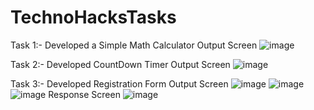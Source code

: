 # TechnoHacksTasks

Task 1:- Developed a Simple Math Calculator
 Output Screen
 ![image](https://github.com/Fiza911/TechnoHacksTasks/assets/122105081/98988086-7448-4353-b5cc-9861578e79ef)

Task 2:- Developed CountDown Timer 
 Output Screen
  ![image](https://github.com/Fiza911/TechnoHacksTasks/assets/122105081/e8a02a57-9e7b-4206-a761-092c205c7152)

Task 3:- Developed Registration Form 
 Output Screen
 ![image](https://github.com/Fiza911/TechnoHacksTasks/assets/122105081/6ffe9333-70c7-43a4-b02b-f9175bb94b93)
 ![image](https://github.com/Fiza911/TechnoHacksTasks/assets/122105081/8f111992-1e30-4692-aff5-c59361b55211)
 ![image](https://github.com/Fiza911/TechnoHacksTasks/assets/122105081/7abbdc2c-17d1-4d8e-af5a-4b9c881242d6)
 Response Screen
 ![image](https://github.com/Fiza911/TechnoHacksTasks/assets/122105081/d746c2f6-e1b5-4fc8-995c-d618fb6b5f60)





